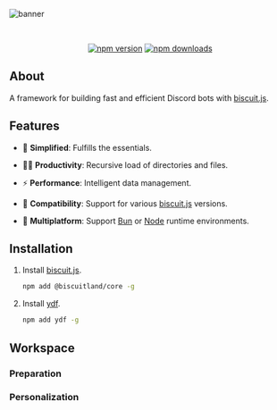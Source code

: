 ![banner](https://raw.githubusercontent.com/kh0wel/ydf/main/assets/banner.png)

<div align="center">
	<br />
	<p>
		<a href="https://www.npmjs.com/package/ydf"><img src="https://img.shields.io/npm/v/ydf.svg?maxAge=3600" alt="npm version" /></a>
		<a href="https://www.npmjs.com/package/ydf"><img src="https://img.shields.io/npm/dt/ydf.svg?maxAge=3600" alt="npm downloads" /></a>
	</p>
</div>

## About

A framework for building fast and efficient Discord bots with [biscuit.js](https://biscuitjs.com).

## Features

- 🧭 **Simplified**: Fulfills the essentials.

- 💪🏻 **Productivity**: Recursive load of directories and files.

- ⚡ **Performance**: Intelligent data management.

- 🔌 **Compatibility**: Support for various [biscuit.js](https://biscuitjs.com) versions.

- 🧳 **Multiplatform**: Support [Bun](https://bun.sh) or [Node](https://nodejs.org) runtime environments.

## Installation

1. Install [biscuit.js](https://npmjs.com/package/@biscuitland/core).

    ```bash
    npm add @biscuitland/core -g
    ```

2. Install [ydf](https://npmjs.com/package/ydf).

    ```bash
    npm add ydf -g
    ```

## Workspace

### Preparation

### Personalization

